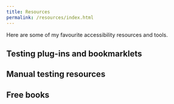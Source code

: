 ```yaml
---
title: Resources
permalink: /resources/index.html
---
```


Here are some of my favourite accessibility resources and tools.

## Testing plug-ins and bookmarklets

## Manual testing resources

## Free books

